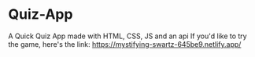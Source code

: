 # Quiz-App
A Quick Quiz App made with HTML, CSS, JS and an api
If you'd like to try the game, here's the link:
https://mystifying-swartz-645be9.netlify.app/
